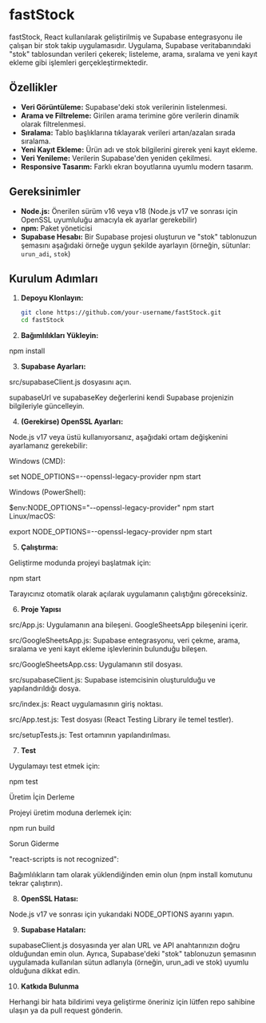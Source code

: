 # fastStock

fastStock, React kullanılarak geliştirilmiş ve Supabase entegrasyonu ile çalışan bir stok takip uygulamasıdır. Uygulama, Supabase veritabanındaki "stok" tablosundan verileri çekerek; listeleme, arama, sıralama ve yeni kayıt ekleme gibi işlemleri gerçekleştirmektedir.

## Özellikler
- **Veri Görüntüleme:** Supabase'deki stok verilerinin listelenmesi.
- **Arama ve Filtreleme:** Girilen arama terimine göre verilerin dinamik olarak filtrelenmesi.
- **Sıralama:** Tablo başlıklarına tıklayarak verileri artan/azalan sırada sıralama.
- **Yeni Kayıt Ekleme:** Ürün adı ve stok bilgilerini girerek yeni kayıt ekleme.
- **Veri Yenileme:** Verilerin Supabase'den yeniden çekilmesi.
- **Responsive Tasarım:** Farklı ekran boyutlarına uyumlu modern tasarım.

## Gereksinimler
- **Node.js:** Önerilen sürüm v16 veya v18 (Node.js v17 ve sonrası için OpenSSL uyumluluğu amacıyla ek ayarlar gerekebilir)
- **npm:** Paket yöneticisi
- **Supabase Hesabı:** Bir Supabase projesi oluşturun ve "stok" tablonuzun şemasını aşağıdaki örneğe uygun şekilde ayarlayın (örneğin, sütunlar: `urun_adi`, `stok`)

## Kurulum Adımları

1. **Depoyu Klonlayın:**

   ```bash
   git clone https://github.com/your-username/fastStock.git
   cd fastStock


2. **Bağımlılıkları Yükleyin:**


npm install


3. **Supabase Ayarları:**

src/supabaseClient.js dosyasını açın.

supabaseUrl ve supabaseKey değerlerini kendi Supabase projenizin bilgileriyle güncelleyin.

4. **(Gerekirse) OpenSSL Ayarları:**

Node.js v17 veya üstü kullanıyorsanız, aşağıdaki ortam değişkenini ayarlamanız gerekebilir:

Windows (CMD):


set NODE_OPTIONS=--openssl-legacy-provider
npm start

Windows (PowerShell):

$env:NODE_OPTIONS="--openssl-legacy-provider"
npm start
Linux/macOS:


export NODE_OPTIONS=--openssl-legacy-provider
npm start

5. **Çalıştırma:**

Geliştirme modunda projeyi başlatmak için:


npm start

Tarayıcınız otomatik olarak açılarak uygulamanın çalıştığını göreceksiniz.

6. **Proje Yapısı**

src/App.js: Uygulamanın ana bileşeni. GoogleSheetsApp bileşenini içerir.

src/GoogleSheetsApp.js: Supabase entegrasyonu, veri çekme, arama, sıralama ve yeni kayıt ekleme işlevlerinin bulunduğu bileşen.

src/GoogleSheetsApp.css: Uygulamanın stil dosyası.

src/supabaseClient.js: Supabase istemcisinin oluşturulduğu ve yapılandırıldığı dosya.

src/index.js: React uygulamasının giriş noktası.

src/App.test.js: Test dosyası (React Testing Library ile temel testler).

src/setupTests.js: Test ortamının yapılandırılması.

7. **Test**

Uygulamayı test etmek için:


npm test

Üretim İçin Derleme

Projeyi üretim moduna derlemek için:

npm run build

Sorun Giderme

"react-scripts is not recognized":

Bağımlılıkların tam olarak yüklendiğinden emin olun (npm install komutunu tekrar çalıştırın).

8. **OpenSSL Hatası:**

Node.js v17 ve sonrası için yukarıdaki NODE_OPTIONS ayarını yapın.

9. **Supabase Hataları:**

supabaseClient.js dosyasında yer alan URL ve API anahtarınızın doğru olduğundan emin olun. Ayrıca, Supabase'deki "stok" tablonuzun şemasının uygulamada kullanılan sütun adlarıyla (örneğin, urun_adi ve stok) uyumlu olduğuna dikkat edin.

10. **Katkıda Bulunma**

Herhangi bir hata bildirimi veya geliştirme öneriniz için lütfen repo sahibine ulaşın ya da pull request gönderin.
